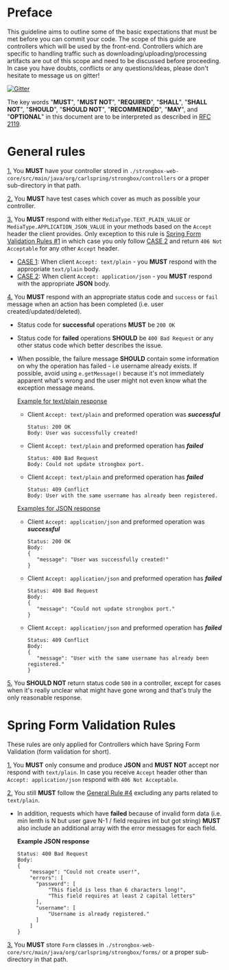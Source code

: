 Preface
===

This guideline aims to outline some of the basic expectations that must be met before you can commit your code. The scope
of this guide are controllers which will be used by the front-end. Controllers which are specific to handling traffic 
such as downloading/uploading/processing artifacts are out of this scope and need to be discussed before proceeding. 
In case you have doubts, conflicts or any questions/ideas, please don't hesitate to message us on gitter!

[![Gitter](https://badges.gitter.im/Join%20Chat.svg)](https://gitter.im/strongbox/strongbox?utm_source=badge&utm_medium=badge&utm_campaign=pr-badge&utm_content=badge)  

The key words "**MUST**", "**MUST NOT**", "**REQUIRED**", "**SHALL**", "**SHALL NOT**", "**SHOULD**", "**SHOULD NOT**", 
"**RECOMMENDED**", "**MAY**", and "**OPTIONAL**" in this document are to be interpreted as described in [RFC 2119](https://tools.ietf.org/html/rfc2119).

General rules
=====

<a name="genral-rule-1"></a>
[1.](#genral-rule-1) You **MUST** have your controller stored in `./strongbox-web-core/src/main/java/org/carlspring/strongbox/controllers` 
or a proper sub-directory in that path.

<a name="genral-rule-2"></a> 
[2.](#genral-rule-2) You **MUST** have test cases which cover as much as possible your controller.

<a name="genral-rule-3"></a> 
[3.](#genral-rule-3) You **MUST** respond with either `MediaType.TEXT_PLAIN_VALUE` or `MediaType.APPLICATION_JSON_VALUE` in your methods 
based on the `Accept` header the client provides. Only exception to this rule is [Spring Form Validation Rules #1](#spring-form-validation-rules-1)
in which case you only follow [CASE 2](#genral-rule-3-case-2) and return `406 Not Acceptable` for any other `Accept` header.

<a name="genral-rule-3-case-1"></a> 
   - [CASE 1](#genral-rule-3-case-1): When client `Accept: text/plain` - you **MUST** respond with the appropriate `text/plain` body.  
<a name="genral-rule-3-case-2"></a> 
   - [CASE 2](#genral-rule-3-case-2): When client `Accept: application/json` - you **MUST** respond with the appropriate **JSON** body.

<a name="genral-rule-4"></a>
[4.](#genral-rule-4) You **MUST** respond with an appropriate status code and `success` or `fail` message when an action has been completed 
(i.e. user created/updated/deleted). 
   
   - Status code for **successful** operations **MUST** be `200 OK` 
   - Status code for **failed** operations **SHOULD** be `400 Bad Request` or any other status code which better describes the issue.
   - When possible, the failure message **SHOULD** contain some information on why the operation has failed - i.e username already exists. 
     If possible, avoid using `e.getMessage()` because it's not immediately apparent what's wrong and the user might not 
     even know what the exception message means. 
   
     <a name="genral-rule-4-example-plain-text"></a> 
     [Example for text/plain response](#genral-rule-4-example-plain-text)  
     - Client `Accept: text/plain` and preformed operation was ***successful***
       ```
       Status: 200 OK
       Body: User was successfully created!
       ```   
     - Client `Accept: text/plain` and preformed operation has ***failed***
       ```
       Status: 400 Bad Request
       Body: Could not update strongbox port.
       ```
     - Client `Accept: text/plain` and preformed operation has ***failed***
       ```
       Status: 409 Conflict
       Body: User with the same username has already been registered.  
       ```   

     <a name="genral-rule-4-example-json"></a> 
     [Examples for JSON response](#genral-rule-4-example-json)  
     - Client `Accept: application/json` and preformed operation was ***successful***
       ```
       Status: 200 OK
       Body: 
       {
          "message": "User was successfully created!"
       }     
       ```   
     - Client `Accept: application/json` and preformed operation has ***failed***
       ```
       Status: 400 Bad Request
       Body:
       {
          "message": "Could not update strongbox port."
       } 
       ```
     - Client `Accept: application/json` and preformed operation has ***failed***
       ```
       Status: 409 Conflict
       Body:
       {
          "message": "User with the same username has already been registered."
       } 
       ```

<a name="genral-rule-5"></a> 
[5.](#genral-rule-5) You **SHOULD NOT** return status code `500` in a controller, except for cases when it's really unclear what 
might have gone wrong and that's truly the only reasonable response.


Spring Form Validation Rules 
=====

These rules are only applied for Controllers which have Spring Form Validation (form validation for short).

<a name="form-validation-1"></a>
[1.](#spring-form-validation-rules-1) You **MUST** only consume and produce **JSON** and **MUST NOT** accept nor respond 
with `text/plain`. In case you receive `Accept` header other than `Accept: application/json` respond with `406 Not Acceptable`. 

<a name="form-validation-2"></a> 
[2.](#spring-form-validation-rules-2) You still **MUST** follow the [General Rule #4](#genral-rule-4) excluding any parts related to `text/plain`.

- In addition, requests which have **failed** because of invalid form data 
(i.e. min lenth is N but user gave N-1 / field requires int but got string) **MUST** also include an additional array with the error messages for each field.

  **Example JSON response**
  ```
  Status: 400 Bad Request
  Body:
  {
      "message": "Could not create user!",
      "errors": [
        "password": [
            "This field is less than 6 characters long!",
            "This field requires at least 2 capital letters"
        ],
        "username": [
            "Username is already registered."
        ]
      ]
  } 
  ```

<a name="form-validation-3"></a> 
[3.](#spring-form-validation-rules-3) You **MUST** store `Form` classes in `./strongbox-web-core/src/main/java/org/carlspring/strongbox/forms/` or a proper 
sub-directory in that path.
